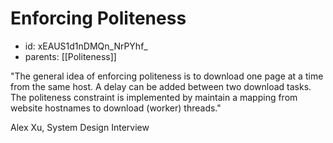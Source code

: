 # Enforcing Politeness
* id: xEAUS1d1nDMQn_NrPYhf_
* parents: [[Politeness]]

"The general idea of enforcing politeness is to download one page at a time from the same host. A delay can be added between two download tasks. The politeness constraint is implemented by maintain a mapping from website hostnames to download (worker) threads."

Alex Xu, System Design Interview